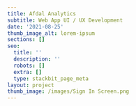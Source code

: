 ```yaml
---
title: Afdal Analytics
subtitle: Web App UI / UX Development
date: '2021-08-25'
thumb_image_alt: lorem-ipsum
sections: []
seo:
  title: ''
  description: ''
  robots: []
  extra: []
  type: stackbit_page_meta
layout: project
thumb_image: /images/Sign In Screen.png
---
```

